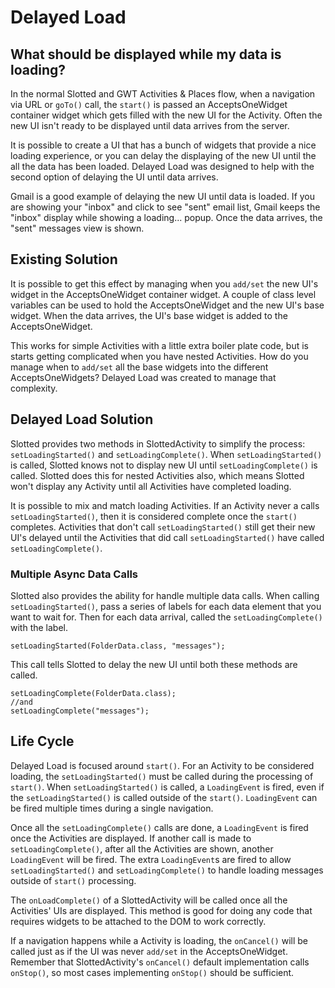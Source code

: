 # Delayed Load #

## What should be displayed while my data is loading? ##

In the normal Slotted and GWT Activities & Places flow, when a navigation via URL or `goTo()` call, the `start()` is passed an AcceptsOneWidget container widget which gets filled with the new UI for the Activity.  Often the new UI isn't ready to be displayed until data arrives from the server.

It is possible to create a UI that has a bunch of widgets that provide a nice loading experience, or you can delay the displaying of the new UI until the all the data has been loaded.  Delayed Load was designed to help with the second option of delaying the UI until data arrives.

Gmail is a good example of delaying the new UI until data is loaded.  If you are showing your "inbox" and click to see "sent" email list, Gmail keeps the "inbox" display while showing a loading... popup.  Once the data arrives, the "sent" messages view is shown.

## Existing Solution ##

It is possible to get this effect by managing when you `add/set` the new UI's widget in the AcceptsOneWidget container widget.  A couple of class level variables can be used to hold the AcceptsOneWidget and the new UI's base widget.  When the data arrives, the UI's base widget is added to the AcceptsOneWidget.

This works for simple Activities with a little extra boiler plate code, but is starts getting complicated when you have nested Activities.  How do you manage when to `add/set` all the base widgets into the different AcceptsOneWidgets?  Delayed Load was created to manage that complexity.

## Delayed Load Solution ##

Slotted provides two methods in SlottedActivity to simplify the process: `setLoadingStarted()` and `setLoadingComplete()`.  When `setLoadingStarted()` is called, Slotted knows not to display new UI until `setLoadingComplete()` is called.  Slotted does this for nested Activities also, which means Slotted won't display any Activity until all Activities have completed loading.

It is possible to mix and match loading Activities.  If an Activity never a calls `setLoadingStarted()`, then it is considered complete once the `start()` completes.  Activities that don't call `setLoadingStarted()` still get their new UI's delayed until the Activities that did call `setLoadingStarted()` have called `setLoadingComplete()`.

### Multiple Async Data Calls ###

Slotted also provides the ability for handle multiple data calls.  When calling `setLoadingStarted()`, pass a series of labels for each data element that you want to wait for.  Then for each data arrival, called the `setLoadingComplete()` with the label.

```
setLoadingStarted(FolderData.class, "messages");
```

This call tells Slotted to delay the new UI until both these methods are called.

```
setLoadingComplete(FolderData.class);
//and
setLoadingComplete("messages");
```

## Life Cycle ##

Delayed Load is focused around `start()`.  For an Activity to be considered loading, the `setLoadingStarted()` must be called during the processing of `start()`.   When `setLoadingStarted()` is called, a `LoadingEvent` is fired, even if the `setLoadingStarted()` is called outside of the `start()`.   `LoadingEvent` can be fired multiple times during a single navigation.

Once all the `setLoadingComplete()` calls are done, a `LoadingEvent` is fired once the Activities are displayed.  If another call is made to `setLoadingComplete()`, after all the Activities are shown, another `LoadingEvent` will be fired.  The extra `LoadingEvent`s are fired to allow `setLoadingStarted()` and `setLoadingComplete()` to handle loading messages outside of `start()` processing.

The `onLoadComplete()` of a SlottedActivity will be called once all the Activities' UIs are displayed.  This method is good for doing any code that requires widgets to be attached to the DOM to work correctly.

If a navigation happens while a Activity is loading, the `onCancel()` will be called just as if the UI was never `add/set` in the AcceptsOneWidget.  Remember that SlottedActivity's `onCancel()` default implementation calls `onStop()`, so most cases implementing `onStop()` should be sufficient.